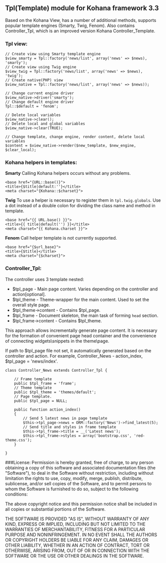 ## Tpl(Template) module for Kohana framework 3.3

Based on the Kohana View, has a number of additional methods, supports popular template engines (Smarty, Twig, Fenom). 
Also contains Controller_Tpl, which is an improved version Kohana Controller_Template.

### Tpl view:
~~~
// Create view using Smarty template engine
$view_smarty = Tpl::factory('news/list', array('news' => $news), 'smarty');
// Create view using Twig engine
$view_twig = Tpl::factory('news/list', array('news' => $news), 'twig');
// Create native(PHP) view
$view_native = Tpl::factory('news/list', array('news' => $news));
~~~
~~~
// Change current engine driver
$view_native->driver('smarty');
// Change default engine driver
Tpl::$default = 'fenom';
~~~
~~~
// Delete local variables
$view_native->clear();
// Delete local and global variables
$view_native->clear(TRUE);
~~~
~~~
// Change template, change engine, render content, delete local variables
$content = $view_native->render($new_template, $new_engine, $clear_local);
~~~

### Kohana helpers in templates:

**Smarty**
Calling Kohana helpers occurs without any problems.
~~~
<base href="{URL::base()}">
<title>{$title|default:''}</title>
<meta charset="{Kohana::$charset}">
~~~
**Twig**
To use a helper is necessary to register them in `tpl.twig.globals`.
Use a dot instead of a double colon for dividing the class name and method in template.
~~~
<base href="{{ URL.base() }}">
<title>{{ title|default('') }}</title>
<meta charset="{{ Kohana.charset }}">
~~~
**Fenom**
Call helper template is not currently supported.
~~~
<base href="{$url_base}">
<title>{$title}</title>
<meta charset="{$charset}">
~~~

### Controller_Tpl:

The controller uses 3 template nested:
- $tpl_page - Main page content. Varies depending on the controller and action[optional].
- $tpl_theme - Theme-wrapper for the main content. Used to set the overall style page.
- $tpl_theme->content - Contains $tpl_page.
- $tpl_frame - Document skeleton, the main task of forming `head` section.
- $tpl_frame->content - Contains $tpl_theme.

This approach allows incrementally generate page content. 
It is necessary for the formation of convenient page head container 
and the convenience of connecting widgets\snippets in the theme\page.

If path to $tpl_page file not set, it automatically generated based on the controller and action.
For example, Controller_News - action_index, $tpl_page = 'news/index'.

~~~
class Controller_News extends Controller_Tpl {

	// Frame template
	public $tpl_frame = 'frame';
	// Theme template
	public $tpl_theme = 'themes/default';
	// Page template.
	public $tpl_page = NULL;
	
	public function action_index()
	{
		// Send 5 latest news in page template
		$this->tpl_page->news = ORM::factory('News')->find_latest(5);
		// Send title and styles in frame template
		$this->tpl_frame->title = __('Latest news');
		$this->tpl_frame->styles = array('bootstrap.css', 'red-theme.css');
	}

}
~~~

###License:
Permission is hereby granted, free of charge, to any person obtaining a copy
of this software and associated documentation files (the "Software"), to deal
in the Software without restriction, including without limitation the rights
to use, copy, modify, merge, publish, distribute, sublicense, and/or sell
copies of the Software, and to permit persons to whom the Software is
furnished to do so, subject to the following conditions:

The above copyright notice and this permission notice shall be included in
all copies or substantial portions of the Software.

THE SOFTWARE IS PROVIDED "AS IS", WITHOUT WARRANTY OF ANY KIND, EXPRESS OR
IMPLIED, INCLUDING BUT NOT LIMITED TO THE WARRANTIES OF MERCHANTABILITY,
FITNESS FOR A PARTICULAR PURPOSE AND NONINFRINGEMENT. IN NO EVENT SHALL THE
AUTHORS OR COPYRIGHT HOLDERS BE LIABLE FOR ANY CLAIM, DAMAGES OR OTHER
LIABILITY, WHETHER IN AN ACTION OF CONTRACT, TORT OR OTHERWISE, ARISING FROM,
OUT OF OR IN CONNECTION WITH THE SOFTWARE OR THE USE OR OTHER DEALINGS IN
THE SOFTWARE.